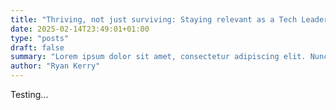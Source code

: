 ```yaml
---
title: "Thriving, not just surviving: Staying relevant as a Tech Leader in the AI Era"
date: 2025-02-14T23:49:01+01:00
type: "posts"
draft: false
summary: "Lorem ipsum dolor sit amet, consectetur adipiscing elit. Nunc a leo felis. Maecenas ut felis at felis mattis varius. Duis scelerisque placerat lorem at egestas. Morbi finibus nulla non commodo tempus."
author: "Ryan Kerry"
---
```


Testing...